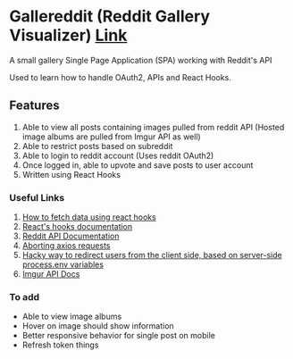 # Gallereddit (Reddit Gallery Visualizer) [Link](https://gallereddit.herokuapp.com/)
A small gallery Single Page Application (SPA) working with Reddit's API

Used to learn how to handle OAuth2, APIs and React Hooks.

## Features
1. Able to view all posts containing images pulled from reddit API (Hosted image albums are pulled from Imgur API as well)
2. Able to restrict posts based on subreddit
3. Able to login to reddit account (Uses reddit OAuth2)
4. Once logged in, able to upvote and save posts to user account
5. Written using React Hooks

### Useful Links
1. [How to fetch data using react hooks](https://www.robinwieruch.de/react-hooks-fetch-data)
2. [React's hooks documentation](https://reactjs.org/docs/hooks-reference.html)
3. [Reddit API Documentation](https://www.reddit.com/dev/api/)
4. [Aborting axios requests](https://github.com/axios/axios/blob/master/README.md#cancellation)
5. [Hacky way to redirect users from the client side, based on server-side process.env variables](https://stackoverflow.com/questions/49835830/res-redirect-cors-not-working-in-mean-app)
6. [Imgur API Docs](https://apidocs.imgur.com/?version=latest#intro)

### To add
- Able to view image albums
- Hover on image should show information
- Better responsive behavior for single post on mobile
- Refresh token things